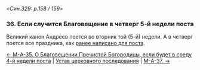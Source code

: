 
<*Син.329: p.158 / 159*>

### 36. Если случится Благовещение в четверг 5-й недели поста

Великий канон Андреев поется во вторник той (5-й) недели.
А в четверг поется все праздника, как [ранее написано для поста](../../../03_march/03_25_SAB.ru.md).

[← М-A-35. О Благовещении Пречистой Богородицы, если будет в среду 4-й недели поста](m_a_035.md)
| [Устав церковного последования](README.md)
| [М-A-37.  →](m_a_037.md)

